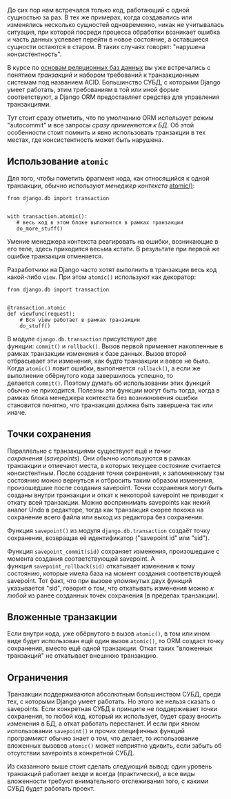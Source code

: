 До сих пор нам встречался только код, работающий с одной сущностью за раз. В тех же примерах, когда создавались или изменялись несколько сущностей одновременно, никак не учитывалась ситуация, при которой посреди процесса обработки возникает ошибка и часть данных успевает перейти в новое состояние, а оставшиеся сущности остаются в старом. В таких случаях говорят: "нарушена консистентность".

В курсе по [основам реляционных баз данных](https://ru.hexlet.io/courses/rdb-basics) вы уже встречались с понятием _транзакций_ и набором требований к транзакционным системам под названием ACID. Большинство СУБД, с которыми Django умеет работать, этим требованиям в той или иной форме соответствуют, а Django ORM предоставляет средства для управления транзакциями.

Тут стоит сразу отметить, что по умолчанию ORM использует режим "autocommit" и все запросы _сразу применяются к БД_. Об этой особенности стоит помнить и явно использовать транзакции в тех местах, где консистентность может быть нарушена.

## Использование `atomic`

Для того, чтобы пометить фрагмент кода, как относящийся к одной транзакции, обычно используют _менеджер контекста_ [atomic()](https://docs.djangoproject.com/en/4.1/topics/db/transactions/#django.db.transaction.atomic):

```
from django.db import transaction


with transaction.atomic():
   # весь код в этом блоке выполнится в рамках транзакции
   do_more_stuff()
```

Умение менеджера контекста реагировать на ошибки, возникающие в его теле, здесь приходится весьма кстати. В результате при первой же ошибке транзакция отменяется.

Разработчики на Django часто хотят выполнить в транзакции весь код какой-либо `view`. При этом `atomic()` используют как декоратор:

```
from django.db import transaction


@transaction.atomic
def viewfunc(request):
    # Вся view работает в рамках транзакции
    do_stuff()
```

В модуле `django.db.transaction` присутствуют две функции: `commit()` и `rollback()`. Вызов первой применяет накопленные в рамках транзакции изменения к базе данных. Вызов второй отбрасывает эти изменения, как будто транзакции и вовсе не было. Когда `atomic()` ловит ошибки, выполняется `rollback()`, а если же выполнение обёрнутого кода завершилось успешно, то делается `commit()`. Поэтому думать об использовании этих функций обычно не приходится. Полезны эти функции могут быть тогда, когда в рамках блока менеджера контекста без возникновения ошибки становится понятно, что транзакция должна быть завершена так или иначе.

## Точки сохранения

Параллельно с транзакциями существуют ещё и _точки сохранения_ (_savepoints_). Они обычно используются в рамках транзакции и отмечают места, в которых текущее состояние считается консистентным. После создания точки сохранения, к запомненному там состоянию можно вернуться и отбросить таким образом изменения, произошедшие после создания savepoint. Точки сохранения могут быть созданы внутри транзакции и откат к некоторой savepoint не приводит к откату всей транзакции. Можно воспринимать savepoints как некий аналог Undo в редакторе, тогда как транзакция скорее похожа на сохранение всего файла или выход из редактора без сохранения.

Функция `savepoint()` из модуля `django.db.transaction` создаёт точку сохранения, возвращая её идентификатор ("savepoint id" или "sid").

Функция `savepoint_commit(sid)` сохраняет изменения, произошедшие с момента создания соответствующей savepoint. А функция `savepoint_rollback(sid)` откатывает изменения к тому состоянию, которые имела база на момент создания соответствующей savepoint. Тот факт, что при вызове упомянутых двух функций указывается "sid", говорит о том, что откатывать изменения можно _к любой_ из ранее созданных точек сохранения (в пределах транзакции).

## Вложенные транзакции

Если внутри кода, уже обёрнутого в вызов `atomic()`, в том или ином виде будет использован ещё один вызов `atomic()`, то ORM создаст точку сохранения, вместо ещё одной транзакции. Откат таких "вложенных транзакций" не откатывает внешнюю транзакцию.

## Ограничения

Транзакции поддерживаются абсолютным большинством СУБД, среди тех, с которыми Django умеет работать. Но этого же нельзя сказать о savepoints. Если конкретная СУБД в принципе не поддерживает точки сохранения, то любой код, который их использует, будет сразу вносить изменения в БД, а откат работать перестанет. И если при явном использовании `savepoint()` и прочих специфичных функций программист обычно знает о том, что делает, то использование вложенных вызовов `atomic()` может неприятно удивить, если забыть об отсутствии savepoints в конкретной СУБД.

Из сказанного выше стоит сделать следующий вывод: один уровень транзакций работает везде и всегда (практически), а все виды вложенности требуют внимательного отслеживания того, с какими СУБД будет работать проект.